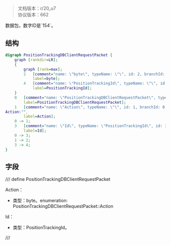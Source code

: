 # <!-- md:samp PositionTrackingDBClientRequestPacket -->

> 文档版本：r/20_u7<br/>协议版本：662

<!-- md:samp PositionTrackingDBClientRequestPacket -->数据包，数字ID是`154`。

## 结构

```dot
digraph PositionTrackingDBClientRequestPacket {
	graph [rankdir=LR];
	{
		graph [rank=max];
		2	[comment="name: \"byte\", typeName: \"\", id: 2, branchId: 0, recurseId: -1, attributes: 512, notes: \"\"",
			label=byte];
		4	[comment="name: \"PositionTrackingId\", typeName: \"\", id: 4, branchId: 0, recurseId: -1, attributes: 512, notes: \"\"",
			label=PositionTrackingId];
	}
	0	[comment="name: \"PositionTrackingDBClientRequestPacket\", typeName: \"\", id: 0, branchId: 154, recurseId: -1, attributes: 0, notes: \"\"",
		label=PositionTrackingDBClientRequestPacket];
	1	[comment="name: \"Action\", typeName: \"\", id: 1, branchId: 0, recurseId: -1, attributes: 0, notes: \"enumeration: PositionTrackingDBClientRequestPacket::\
Action\"",
		label=Action];
	0 -> 1;
	3	[comment="name: \"Id\", typeName: \"PositionTrackingId\", id: 3, branchId: 0, recurseId: -1, attributes: 256, notes: \"\"",
		label=Id];
	0 -> 3;
	1 -> 2;
	3 -> 4;
}

```

## 字段

/// define
PositionTrackingDBClientRequestPacket

Action：<!-- md:samp byte -->

- 类型：byte。enumeration: PositionTrackingDBClientRequestPacket::Action

Id：[<!-- md:samp PositionTrackingId -->](refs/protocols/types/PositionTrackingId.md)

- 类型：PositionTrackingId。


///
